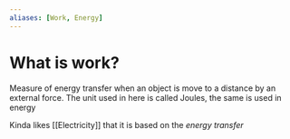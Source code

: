 ```yaml
---
aliases: [Work, Energy]
---
```

# What is work?

Measure of energy transfer when an object is move to a distance by an external force.
The unit used in here is called Joules, the same is used in energy

Kinda likes [[Electricity]] that it is based on the *energy transfer*

